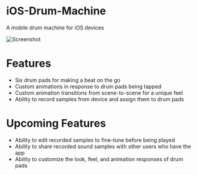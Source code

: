 # iOS-Drum-Machine
A mobile drum machine for iOS devices

![Screenshot](TappyFingers/Screenshots/padview.png)

# Features
- Six drum pads for making a beat on the go
- Custom animations in response to drum pads being tapped
- Custom animation transitions from scene-to-scene for a unique feel
- Ability to record samples from device and assign them to drum pads

# Upcoming Features
- Ability to edit recorded samples to fine-tune before being played
- Ability to share recorded sound samples with other users who have the app
- Ability to customize the look, feel, and animation responses of drum pads
